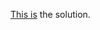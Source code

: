 [This is](https://tnek.gitbooks.io/csaw-2015-hsf-preliminary-writeups/content/400_-_true_cryptography.html) the solution.
